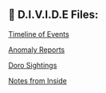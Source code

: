 ## 📁 D.I.V.I.D.E Files:

<div>
  
  <a href="/docs/timeline">Timeline of Events</a>
  
  <a href="/docs/anomaly_reports">Anomaly Reports</a>
  
  <a href="/docs/doro_sightings">Doro Sightings</a>
  
  <a href="/docs/notes_from_inside">Notes from Inside</a>
  
</div>
